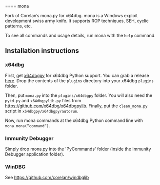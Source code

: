 ====
mona

Fork of Corelan’s mona.py for x64dbg. mona is a Windows exploit development swiss army knife. It supports ROP techniques, SEH, cyclic patterns, etc.

To see all commands and usage details, run mona with the `help` command.

Installation instructions
-------------------------

### x64dbg
First, get [x64dbgpy](https://github.com/x64dbg/x64dbgpy) for x64dbg Python support. You can grab a release [here](https://ci.appveyor.com/project/mrexodia/x64dbg-python/build/artifacts). Drop the contents of the `plugins` directory into your x64dbg `plugins` folder. 

Then, put `mona.py` into the `plugins/x64dbgpy` folder. You will also need the `pykd.py` and `x64dbgpylib.py` files from https://github.com/x64dbg/x64dbgpylib. Finally, put the `clean_mona.py` script in `x64dbgpy/x64dbgpy/autorun`. 

Now, run mona commands at the x64dbg Python command line with `mona.mona(“command”)`.

### Immunity Debugger
Simply drop mona.py into the 'PyCommands' folder (inside the Immunity Debugger application folder).

### WinDBG
See https://github.com/corelan/windbglib

